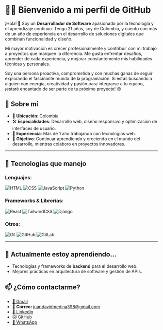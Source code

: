 # 👨‍💻 Bienvenido a mi perfil de GitHub  
¡Hola! 👋 Soy un **Desarrollador de Software** apasionado por la tecnología y el aprendizaje continuo. Tengo 21 años, soy de Colombia, y cuento con más de un año de experiencia en el desarrollo de soluciones digitales que combinan funcionalidad y diseño.

Mi mayor motivación es crecer profesionalmente y contribuir con mi trabajo a proyectos que marquen la diferencia. Me gusta enfrentar desafíos, aprender de cada experiencia, y mejorar constantemente mis habilidades técnicas y personales.

Soy una persona proactiva, comprometida y con muchas ganas de seguir explorando el fascinante mundo de la programación. Si estás buscando a alguien con energía, creatividad y pasión para integrarse a tu equipo, ¡estaré encantado de ser parte de tu próximo proyecto! 😊  

## 🌟 Sobre mí  

- 📍 **Ubicación**: Colombia 
- 🛠️ **Especialidades**: Desarrollo web, diseño responsivo y optimización de interfaces de usuario.  
- 📅 **Experiencia**: Más de 1 año trabajando con tecnologías web.  
- 🎯 **Objetivo**: Continuar aprendiendo y creciendo en el mundo del desarrollo, mientras colaboro en proyectos innovadores.  

---
## 🚀 Tecnologías que manejo  

### Lenguajes:  
![HTML](https://img.shields.io/badge/-HTML5-orange?style=flat-square&logo=html5&logoColor=white)
![CSS](https://img.shields.io/badge/-CSS3-blue?style=flat-square&logo=css3&logoColor=white)
![JavaScript](https://img.shields.io/badge/-JavaScript-yellow?style=flat-square&logo=javascript&logoColor=white)
![Python](https://img.shields.io/badge/-Python-3776AB?style=flat-square&logo=python&logoColor=white)

### Frameworks & Librerías:  
![React](https://img.shields.io/badge/-React-blue?style=flat-square&logo=react&logoColor=white)
![TailwindCSS](https://img.shields.io/badge/-TailwindCSS-teal?style=flat-square&logo=tailwind-css&logoColor=white)
![Django](https://img.shields.io/badge/-Django-092E20?style=flat-square&logo=django&logoColor=white)

### Otros:  
![Git](https://img.shields.io/badge/-Git-orange?style=flat-square&logo=git&logoColor=white)
![GitHub](https://img.shields.io/badge/-GitHub-black?style=flat-square&logo=github&logoColor=white)
![GitLab](https://img.shields.io/badge/-GitLab-FC6D26?style=flat-square&logo=gitlab&logoColor=white)


---
## 🌱 Actualmente estoy aprendiendo...  

- Tecnologías y frameworks de **backend** para el desarrollo web.  
- Mejores prácticas en arquitectura de software y gestión de APIs.  


## 📫 ¿Cómo contactarme?

- [📧 Gmail](mailto:juandavidmedina398@gmail.com)
- 📧 **Correo:** [juandavidmedina398@gmail.com](mailto:tu.correo@ejemplo.com)  
- [🔗 LinkedIn](https://www.linkedin.com/in/juan-david-agudelo-30b24b22b/)
- [🐱 GitHub](https://github.com/J-David-Medina)
- [💬 WhatsApp](https://api.whatsapp.com/send?phone=573126700622)

